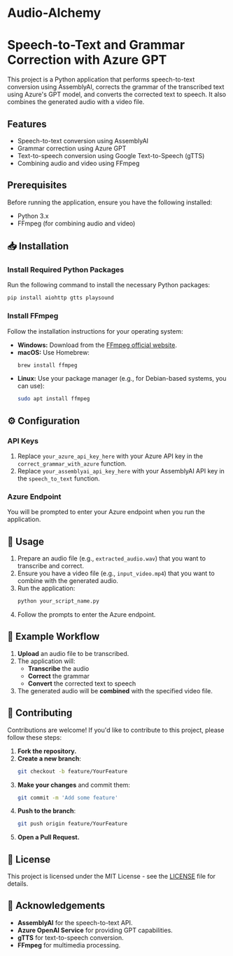 # Audio-Alchemy

# Speech-to-Text and Grammar Correction with Azure GPT

This project is a Python application that performs speech-to-text conversion using AssemblyAI, corrects the grammar of the transcribed text using Azure's GPT model, and converts the corrected text to speech. It also combines the generated audio with a video file.

## Features

- Speech-to-text conversion using AssemblyAI
- Grammar correction using Azure GPT
- Text-to-speech conversion using Google Text-to-Speech (gTTS)
- Combining audio and video using FFmpeg

## Prerequisites

Before running the application, ensure you have the following installed:

- Python 3.x
- FFmpeg (for combining audio and video)

## 📥 Installation

### Install Required Python Packages

Run the following command to install the necessary Python packages:

```bash
pip install aiohttp gtts playsound
```

### Install FFmpeg

Follow the installation instructions for your operating system:

- **Windows:** Download from the [FFmpeg official website](https://ffmpeg.org/download.html).
- **macOS:** Use Homebrew:
  ```bash
  brew install ffmpeg
  ```
- **Linux:** Use your package manager (e.g., for Debian-based systems, you can use):
  ```bash
  sudo apt install ffmpeg
  ```

## ⚙️ Configuration

### API Keys

1. Replace `your_azure_api_key_here` with your Azure API key in the `correct_grammar_with_azure` function.
2. Replace `your_assemblyai_api_key_here` with your AssemblyAI API key in the `speech_to_text` function.

### Azure Endpoint

You will be prompted to enter your Azure endpoint when you run the application.

## 📝 Usage

1. Prepare an audio file (e.g., `extracted_audio.wav`) that you want to transcribe and correct.
2. Ensure you have a video file (e.g., `input_video.mp4`) that you want to combine with the generated audio.
3. Run the application:
   ```bash
   python your_script_name.py
   ```
4. Follow the prompts to enter the Azure endpoint.

## 🌟 Example Workflow

1. **Upload** an audio file to be transcribed.
2. The application will:
   - **Transcribe** the audio
   - **Correct** the grammar
   - **Convert** the corrected text to speech
3. The generated audio will be **combined** with the specified video file.

## 🤝 Contributing

Contributions are welcome! If you'd like to contribute to this project, please follow these steps:

1. **Fork the repository.**
2. **Create a new branch**: 
   ```bash
   git checkout -b feature/YourFeature
   ```
3. **Make your changes** and commit them: 
   ```bash
   git commit -m 'Add some feature'
   ```
4. **Push to the branch**: 
   ```bash
   git push origin feature/YourFeature
   ```
5. **Open a Pull Request.**

## 📜 License

This project is licensed under the MIT License - see the [LICENSE](LICENSE) file for details.

## 🙏 Acknowledgements

- **AssemblyAI** for the speech-to-text API.
- **Azure OpenAI Service** for providing GPT capabilities.
- **gTTS** for text-to-speech conversion.
- **FFmpeg** for multimedia processing.
